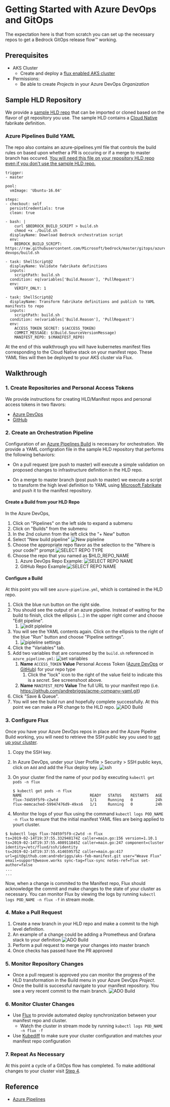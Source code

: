 # Getting Started with Azure DevOps and GitOps  
The expectation here is that from scratch you can set up the necessary repos to get a Bedrock GitOps release flow™ working. 

## Prerequisites
* AKS Cluster
  * Create and deploy a [flux enabled AKS cluster](../../cluster/README.md)
* Permissions:
  * Be able to create _Projects_ in your Azure DevOps _Organization_ 

## Sample HLD Repository
We provide a [sample HLD repo](https://github.com/samiyaakhtar/aks-deploy-source) that can be imported or cloned based on the flavor of git repository you use. The sample HLD contains a [Cloud Native](https://github.com/timfpark/fabrikate-cloud-native) fabrikate definition.

### Azure Pipelines Build YAML
The repo also contains an azure-pipelines.yml file that controls the build rules on based upon whether a PR is occuring or if a merge to master branch has occured. <u>You will need this file on your repository HLD repo even if you don't use the sample HLD repo.</u>

```
trigger:
- master

pool:
  vmImage: 'Ubuntu-16.04'

steps:
- checkout: self
  persistCredentials: true
  clean: true

- bash: |
    curl $BEDROCK_BUILD_SCRIPT > build.sh
    chmod +x ./build.sh
  displayName: Download Bedrock orchestration script
  env:
    BEDROCK_BUILD_SCRIPT: https://raw.githubusercontent.com/Microsoft/bedrock/master/gitops/azure-devops/build.sh

- task: ShellScript@2
  displayName: Validate fabrikate definitions
  inputs:
    scriptPath: build.sh
  condition: eq(variables['Build.Reason'], 'PullRequest')
  env:
    VERIFY_ONLY: 1

- task: ShellScript@2
  displayName: Transform fabrikate definitions and publish to YAML manifests to repo
  inputs:
    scriptPath: build.sh
  condition: ne(variables['Build.Reason'], 'PullRequest')
  env:
    ACCESS_TOKEN_SECRET: $(ACCESS_TOKEN)
    COMMIT_MESSAGE: $(Build.SourceVersionMessage)
    MANIFEST_REPO: $(MANIFEST_REPO)
```

At the end of this walkthrough you will have kubernetes manifest files corresponding to the Cloud Native stack on your manifest repo. These YAML files will then be deployed to your AKS cluster via Flux. 

## Walkthrough
### 1. Create Repositories and Personal Access Tokens

We provide instructions for creating HLD/Manifest repos and personal access tokens in two flavors:
* [Azure DevOps](ADORepos.md)
* [GitHub](GitHubRepos.md)

### 2. Create an Orchestration Pipeline

Configuration of an [Azure Pipelines Build](https://docs.microsoft.com/en-us/azure/devops/pipelines/get-started/key-pipelines-concepts?toc=/azure/devops/pipelines/toc.json&bc=/azure/devops/boards/pipelines/breadcrumb/toc.json&view=azure-devops) is necessary for orchestration. We provide a YAML configration file in the sample HLD repository that performs the following behaviors:

+ On a pull request (pre push to master) will execute a simple validation on proposed changes to infrastructure definition in the HLD repo.

+ On a merge to master branch (post push to master) we execute a script to transform the high level definition to YAML using [Microsoft Fabrikate](https://github.com/Microsoft/fabrikate) and push it to the manifest repository.

#### Create a Build from your HLD Repo

In the Azure DevOps,
1. Click on "Pipelines" on the left side to expand a submenu
2. Click on "Builds" from the submenu
3. In the 2nd column from the left click the "+ New" button
4. Select "New build pipeline"
  ![New pipleline](images/new-pipeline.png)
5. Choose the appropriate repo flavor as the selection to the "Where is your code?" prompt
  ![SELECT REPO TYPE](images/select-git-repo.png)
6. Choose the repo that you named as $HLD_REPO_NAME
    1. Azure DevOps Repo Example: ![SELECT REPO NAME](images/select-ado-repo.png)
    2. GitHub Repo Example:![SELECT REPO NAME](images/select-github-repo.png)


#### Configure a Build

At this point you will see `azure-pipeline.yml`, which is contained in the HLD repo.
1. Click the blue run button on the right side.
2. You should see the output of an azure pipeline. Instead of waiting for the build to finish, click the ellipsis (...) in the upper right corner and choose "Edit pipeline".
    1. ![edit pipleline](images/edit-pipeline.png)
3. You will see the YAML contents again. Click on the ellipsis to the right of the blue "Run" button and choose "Pipeline settings".
    1. ![pipleline settings](images/pipeline-settings.png)
4. Click the "Variables" tab.
5. Add two variables that are consumed by the `build.sh` referenced in `azure_pipeline.yml`:
    ![set variables](images/set-variables.png)
    1. __Name__ `ACCESS_TOKEN` __Value__ Personal Access Token ([Azure DevOps](https://docs.microsoft.com/en-us/azure/devops/organizations/accounts/use-personal-access-tokens-to-authenticate?view=azure-devops) or [GitHub](https://www.help.github.com/articles/creating-a-personal-access-token-for-the-command-line)) for your repo type
        1. Click the "lock" icon to the right of the value field to indicate this is a _secret_. See screenshoot above.
    2.  __Name__ `MANIFEST_REPO` __Value__ The full URL to your manifest repo (i.e. https://github.com/andrebriggs/acme-company-yaml.git)
6. Click "Save & Queue".
7. You will see the build run and hopefully complete successfully. At this point we can make a PR change to the HLD repo.
  ![ADO Build](images/azure-pipelines-yaml.png)

### 3. Configure Flux

Once you have your Azure DevOps repos in place and the Azure Pipelne Build working, you will need to retrieve the SSH public key you used to [set up your cluster](../../cluster/README.md).

1. Copy the SSH key.
2. In Azure DevOps, under your User Profile > Security > SSH public keys, click on `Add` and add the Flux deploy key.
  ![ssh](images/ssh-key.png)

3. On your cluster find the name of your pod by executing `kubectl get pods -n flux`
    ```
    $ kubectl get pods -n flux
    NAME                              READY   STATUS    RESTARTS   AGE
    flux-7d459f5f9-c2wtd              1/1     Running   0          24h
    flux-memcached-59947476d9-49xs6   1/1     Running   0          24h
    ```

4. Monitor the logs of your flux using the command `kubectl logs POD_NAME -n flux` to ensure that the initial manifest YAML files are being applied to yourt cluster.
```
$ kubectl logs flux-7d459f5f9-c2wtd -n flux
ts=2019-02-14T19:37:55.332948174Z caller=main.go:156 version=1.10.1
ts=2019-02-14T19:37:55.408911845Z caller=main.go:247 component=cluster identity=/etc/fluxd/ssh/identity
ts=2019-02-14T19:37:55.414659575Z caller=main.go:417 url=git@github.com:andrebriggs/aks-feb-manifest.git user="Weave Flux" email=support@weave.works sync-tag=flux-sync notes-ref=flux set-author=false
...
...
```
Now, when a change is commited to the Manifest repo, Flux should acknowledge the commit and make changes to the state of your cluster as necessary. You can monitor Flux by viewing the logs by running `kubectl logs POD_NAME -n flux -f` in stream mode.

### 4. Make a Pull Request
1. Create a new branch in your HLD repo and make a commit to the high level definition.
1. An example of a change could be adding a Prometheus and Grafana stack to your definition
  ![ADO Build](images/definition-change.png)
1. Perform a pull request to merge your changes into master branch
1. Once checks has passed have the PR approved 

### 5. Monitor Repository Changes
* Once a pull request is approved you can monitor the progress of the HLD transformation in the Build menu in your Azure DevOps _Project_.
* Once the build is successful navigate to your manifest repository. You see a very recent commit to the main branch.
  ![ADO Build](images/ado-builds.png)

### 6. Monitor Cluster Changes

* Use [Flux](https://github.com/weaveworks/flux/blob/master/site/get-started.md#confirm-the-change-landed) to provide automated deploy synchronization between your manifest repo and cluster. 
  * Watch the cluster in stream mode by running `kubectl logs POD_NAME -n flux -f`
* Use [Kubediff](https://github.com/weaveworks/kubediff) to make sure your cluster configuration and matches your manifest repo configuration

### 7. Repeat As Necessary
At this point a cycle of a GitOps flow has completed. To make additional changes to your cluster visit [Step 4](#4-make-a-pull-request). 

## Reference
* [Azure Pipelines](https://docs.microsoft.com/en-us/azure/devops/pipelines/get-started/what-is-azure-pipelines?toc=/azure/devops/pipelines/toc.json&bc=/azure/devops/boards/pipelines/breadcrumb/toc.json&view=azure-devops)
